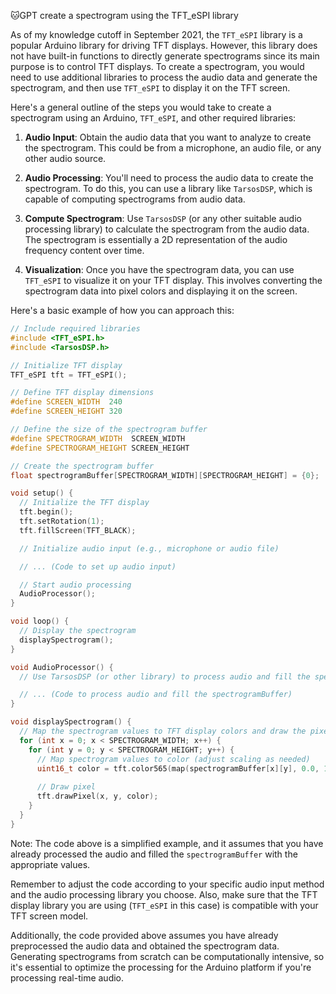 

:cat:GPT create a spectrogram using the TFT_eSPI library

As of my knowledge cutoff in September 2021, the `TFT_eSPI` library is a popular Arduino library for driving TFT displays. However, this library does not have built-in functions to directly generate spectrograms since its main purpose is to control TFT displays. To create a spectrogram, you would need to use additional libraries to process the audio data and generate the spectrogram, and then use `TFT_eSPI` to display it on the TFT screen.

Here's a general outline of the steps you would take to create a spectrogram using an Arduino, `TFT_eSPI`, and other required libraries:

1. **Audio Input**: Obtain the audio data that you want to analyze to create the spectrogram. This could be from a microphone, an audio file, or any other audio source.

2. **Audio Processing**: You'll need to process the audio data to create the spectrogram. To do this, you can use a library like `TarsosDSP`, which is capable of computing spectrograms from audio data.

3. **Compute Spectrogram**: Use `TarsosDSP` (or any other suitable audio processing library) to calculate the spectrogram from the audio data. The spectrogram is essentially a 2D representation of the audio frequency content over time.

4. **Visualization**: Once you have the spectrogram data, you can use `TFT_eSPI` to visualize it on your TFT display. This involves converting the spectrogram data into pixel colors and displaying it on the screen.

Here's a basic example of how you can approach this:

```cpp
// Include required libraries
#include <TFT_eSPI.h>
#include <TarsosDSP.h>

// Initialize TFT display
TFT_eSPI tft = TFT_eSPI();

// Define TFT display dimensions
#define SCREEN_WIDTH  240
#define SCREEN_HEIGHT 320

// Define the size of the spectrogram buffer
#define SPECTROGRAM_WIDTH  SCREEN_WIDTH
#define SPECTROGRAM_HEIGHT SCREEN_HEIGHT

// Create the spectrogram buffer
float spectrogramBuffer[SPECTROGRAM_WIDTH][SPECTROGRAM_HEIGHT] = {0};

void setup() {
  // Initialize the TFT display
  tft.begin();
  tft.setRotation(1);
  tft.fillScreen(TFT_BLACK);

  // Initialize audio input (e.g., microphone or audio file)

  // ... (Code to set up audio input)

  // Start audio processing
  AudioProcessor();
}

void loop() {
  // Display the spectrogram
  displaySpectrogram();
}

void AudioProcessor() {
  // Use TarsosDSP (or other library) to process audio and fill the spectrogram buffer

  // ... (Code to process audio and fill the spectrogramBuffer)
}

void displaySpectrogram() {
  // Map the spectrogram values to TFT display colors and draw the pixels
  for (int x = 0; x < SPECTROGRAM_WIDTH; x++) {
    for (int y = 0; y < SPECTROGRAM_HEIGHT; y++) {
      // Map spectrogram values to color (adjust scaling as needed)
      uint16_t color = tft.color565(map(spectrogramBuffer[x][y], 0.0, 1.0, 0, 255), 0, 0);
      
      // Draw pixel
      tft.drawPixel(x, y, color);
    }
  }
}
```

Note: The code above is a simplified example, and it assumes that you have already processed the audio and filled the `spectrogramBuffer` with the appropriate values.

Remember to adjust the code according to your specific audio input method and the audio processing library you choose. Also, make sure that the TFT display library you are using (`TFT_eSPI` in this case) is compatible with your TFT screen model.

Additionally, the code provided above assumes you have already preprocessed the audio data and obtained the spectrogram data. Generating spectrograms from scratch can be computationally intensive, so it's essential to optimize the processing for the Arduino platform if you're processing real-time audio.
